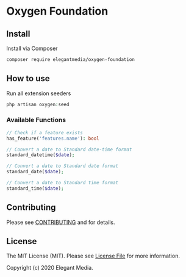 # Oxygen Foundation

## Install

Install via Composer

``` bash
composer require elegantmedia/oxygen-foundation
```

## How to use

Run all extension seeders

``` php
php artisan oxygen:seed
```

### Available Functions

``` php 
// Check if a feature exists
has_feature('features.name'): bool

// Convert a date to Standard date-time format
standard_datetime($date);

// Convert a date to Standard date format
standard_date($date);

// Convert a date to Standard time format
standard_time($date);
```

## Contributing

Please see [CONTRIBUTING](CONTRIBUTING.md) and for details.

## License

The MIT License (MIT). Please see [License File](LICENSE.md) for more information.

Copyright (c) 2020 Elegant Media.

